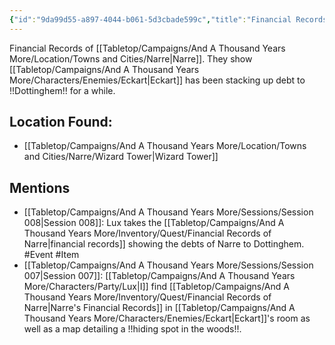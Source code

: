 ```yaml
---
{"id":"9da99d55-a897-4044-b061-5d3cbade599c","title":"Financial Records of Narre","description":"Financial Records of Narre. They show Eckart has been stacking up debt for a while.","isInCurrentInventory":true,"isProscribed":true,"amountHeld":1,"causeOfConsumption":"null","publish":true,"date_created":"Friday, April 19th 2024, 4:07:47 pm","date_modified":"Friday, April 19th 2024, 6:28:29 pm","cssclasses":["mado-heading"],"path":"Tabletop/Campaigns/And A Thousand Years More/Inventory/Quest/Financial Records of Narre.md","permalink":"/tabletop/campaigns/and-a-thousand-years-more/inventory/quest/financial-records-of-narre/","PassFrontmatter":true}
---
```



Financial Records of [[Tabletop/Campaigns/And A Thousand Years More/Location/Towns and Cities/Narre\|Narre]]. They show [[Tabletop/Campaigns/And A Thousand Years More/Characters/Enemies/Eckart\|Eckart]] has been stacking up debt to !!Dottinghem!! for a while.

## Location Found:

- [[Tabletop/Campaigns/And A Thousand Years More/Location/Towns and Cities/Narre/Wizard Tower\|Wizard Tower]]

## Mentions

- [[Tabletop/Campaigns/And A Thousand Years More/Sessions/Session 008\|Session 008]]: Lux takes the [[Tabletop/Campaigns/And A Thousand Years More/Inventory/Quest/Financial Records of Narre\|financial records]] showing the debts of Narre to Dottinghem. #Event #Item
- [[Tabletop/Campaigns/And A Thousand Years More/Sessions/Session 007\|Session 007]]: [[Tabletop/Campaigns/And A Thousand Years More/Characters/Party/Lux\|I]] find [[Tabletop/Campaigns/And A Thousand Years More/Inventory/Quest/Financial Records of Narre\|Narre's Financial Records]] in [[Tabletop/Campaigns/And A Thousand Years More/Characters/Enemies/Eckart\|Eckart]]'s room as well as a map detailing a !!hiding spot in the woods!!.

